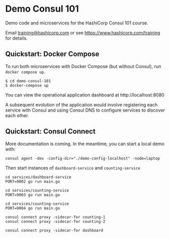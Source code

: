 # Demo Consul 101

Demo code and microservices for the HashiCorp Consul 101 course.

Email training@hashicorp.com or see https://www.hashicorp.com/training for details.

## Quickstart: Docker Compose

To run both microservices with Docker Compose (but without Consul), run `docker compose up`.

```
$ cd demo-consul-101
$ docker-compose up
```

You can view the operational application dashboard at http://localhost:8080

A subsequent evolution of the application would involve registering each service with Consul and using Consul DNS to configure services to discover each other.

## Quickstart: Consul Connect

More documentation is coming. In the meantime, you can start a local demo with:

```
consul agent -dev -config-dir="./demo-config-localhost" -node=laptop
```

Then start instances of `dashboard-service` and `counting-service`

```
cd services/dashboard-service
PORT=9002 go run main.go

cd services/counting-service
PORT=9003 go run main.go

cd services/counting-service
PORT=9004 go run main.go

consul connect proxy -sidecar-for counting-1
consul connect proxy -sidecar-for counting-2

consul connect proxy -sidecar-for dashboard
```
